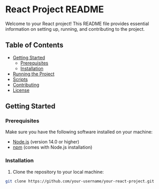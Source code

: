 # React Project README

Welcome to your React project! This README file provides essential information on setting up, running, and contributing to the project.

## Table of Contents
- [Getting Started](#getting-started)
  - [Prerequisites](#prerequisites)
  - [Installation](#installation)
- [Running the Project](#running-the-project)
- [Scripts](#scripts)
- [Contributing](#contributing)
- [License](#license)

## Getting Started

### Prerequisites

Make sure you have the following software installed on your machine:

- [Node.js](https://nodejs.org/) (version 14.0 or higher)
- [npm](https://www.npmjs.com/) (comes with Node.js installation)

### Installation

1. Clone the repository to your local machine:

```bash
git clone https://github.com/your-username/your-react-project.git